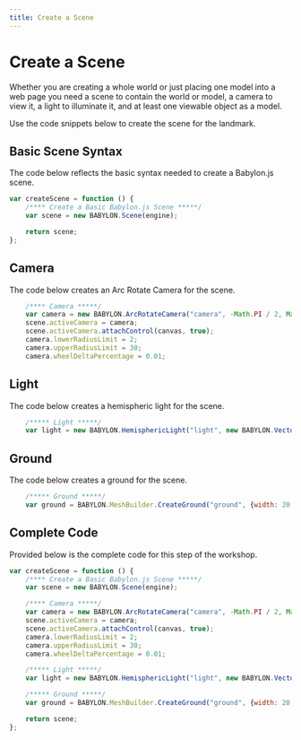 ```yaml
---
title: Create a Scene
---
```


# Create a Scene

Whether you are creating a whole world or just placing one model into a web page you need a scene to contain the world or model, a camera to view it, a light to illuminate it, and at least one viewable object as a model.

Use the code snippets below to create the scene for the landmark.


## Basic Scene Syntax

The code below reflects the basic syntax needed to create a Babylon.js scene.

```javascript
var createScene = function () {
    /**** Create a Basic Babylon.js Scene *****/
    var scene = new BABYLON.Scene(engine);

    return scene;
};
```

## Camera

The code below creates an Arc Rotate Camera for the scene.

```javascript
    /**** Camera *****/
    var camera = new BABYLON.ArcRotateCamera("camera", -Math.PI / 2, Math.PI / 2.5, 10, new BABYLON.Vector3(0, 0, 0));
    scene.activeCamera = camera;
    scene.activeCamera.attachControl(canvas, true);
    camera.lowerRadiusLimit = 2;
    camera.upperRadiusLimit = 30;
    camera.wheelDeltaPercentage = 0.01;
```

## Light

The code below creates a hemispheric light for the scene.

```javascript
    /***** Light *****/
    var light = new BABYLON.HemisphericLight("light", new BABYLON.Vector3(0, 1, -1), scene);
```

## Ground

The code below creates a ground for the scene.

```javascript
    /***** Ground *****/
    var ground = BABYLON.MeshBuilder.CreateGround("ground", {width: 20, height: 12}, scene);
```

## Complete Code

Provided below is the complete code for this step of the workshop.

```javascript
var createScene = function () {
    /**** Create a Basic Babylon.js Scene *****/
    var scene = new BABYLON.Scene(engine);

    /**** Camera *****/
    var camera = new BABYLON.ArcRotateCamera("camera", -Math.PI / 2, Math.PI / 2.5, 10, new BABYLON.Vector3(0, 0, 0));
    scene.activeCamera = camera;
    scene.activeCamera.attachControl(canvas, true);
    camera.lowerRadiusLimit = 2;
    camera.upperRadiusLimit = 30;
    camera.wheelDeltaPercentage = 0.01;

    /***** Light *****/
    var light = new BABYLON.HemisphericLight("light", new BABYLON.Vector3(0, 1, -1), scene);

    /***** Ground *****/
    var ground = BABYLON.MeshBuilder.CreateGround("ground", {width: 20, height: 12}, scene);

    return scene;
};
```
